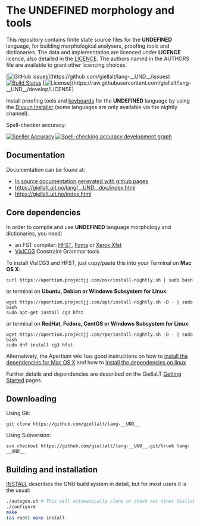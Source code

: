 The __UNDEFINED__ morphology and tools
==========================================

This repository contains finite state source files for the __UNDEFINED__ language,
for building morphological analysers, proofing tools
and dictionaries. The data and implementation are licenced under __LICENCE__
licence, also detailed in the
[LICENCE](https://github.com/giellalt/lang-__UND__/blob/develop/LICENCE). The
authors named in the AUTHORS file are available to grant other licencing
choices.

[![GitHub issues](https://img.shields.io/github/issues-raw/giellalt/lang-__UND__)](https://github.com/giellalt/lang-__UND__/issues)
[![Build Status](https://github.com/giellalt/lang-__UND__/workflows/Speller%20CI+CD/badge.svg)](https://github.com/giellalt/lang-__UND__/actions)
[![License](https://img.shields.io/github/license/giellalt/lang-__UND__)](https://raw.githubusercontent.com/giellalt/lang-__UND__/develop/LICENSE)

Install proofing tools and [keyboards](https://github.com/giellalt/keyboard-__UND__)
for the __UNDEFINED__ language by using the [Divvun Installer](http://divvun.no)
(some languages are only available via the nightly channel).

Spell-checker accuracy:

[![Speller
Accuracy](https://img.shields.io/badge/Speller_Accuracy-XX_%25-green.svg)](https://giellalt.github.io/lang-__UND__/speller-report.html)
[![Spell-checking accuracy development
graph](https://giellalt.github.io/lang-__UND__/speller-report.svg)](https://giellalt.github.io/lang-__UND__/speller-report.svg)



Documentation
-------------

Documentation can be found at:

- [In source documentation generated with github
   pages](https://gilellalt.github.io/lang-__UND__/)
-   <https://giellalt.uit.no/lang/__UND__doc/index.html>
-   <https://giellalt.uit.no/index.html>

Core dependencies
-----------------

In order to compile and use __UNDEFINED__ language morphology and
dictionaries, you need:

- an FST compiler: [HFST](https://github.com/hfst/hfst), [Foma](https://github.com/mhulden/foma) or [Xerox Xfst](https://web.stanford.edu/~laurik/fsmbook/home.html)
- [VislCG3](https://visl.sdu.dk/svn/visl/tools/vislcg3/trunk) Constraint Grammar tools

To install VislCG3 and HFST, just copy/paste this into your Terminal on **Mac OS X**:

```
curl https://apertium.projectjj.com/osx/install-nightly.sh | sudo bash
```

or terminal on **Ubuntu, Debian or Windows Subsystem for Linux**:

```
wget https://apertium.projectjj.com/apt/install-nightly.sh -O - | sudo bash
sudo apt-get install cg3 hfst
```

or terminal on **RedHat, Fedora, CentOS or Windows Subsystem for Linux**:

```
wget https://apertium.projectjj.com/rpm/install-nightly.sh -O - | sudo bash
sudo dnf install cg3 hfst
```

Alternatively, the Apertium wiki has good instructions on how to [install the dependencies for Mac
OS X](https://wiki.apertium.org/wiki/Apertium_on_Mac_OS_X) and how to [install
the dependencies on
linux](https://wiki.apertium.org/wiki/Installation_of_grammar_libraries)

Further details and dependencies are described on the GiellaLT [Getting Started](https://giellalt.uit.no/infra/GettingStarted.html) pages.

Downloading
-----------

Using Git:
```
git clone https://github.com/giellalt/lang-__UND__
```

Using Subversion:
```
svn checkout https://github.com/giellalt/lang-__UND__.git/trunk lang-__UND__
```

Building and installation
-------------------------

[INSTALL](https://github.com/giellalt/lang-__UND__/blob/develop/INSTALL)
describes the GNU build system in detail, but for most users it is the usual:

```sh
./autogen.sh # This will automatically clone or check out other GiellaLT dependencies
./configure
make
(as root) make install
```
